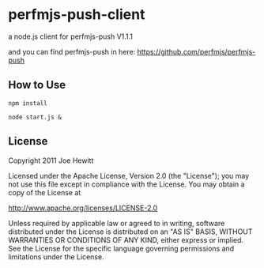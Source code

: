 perfmjs-push-client
=======
a node.js client for perfmjs-push  V1.1.1

and you can find perfmjs-push in here: https://github.com/perfmjs/perfmjs-push

How to Use
-------
    npm install

    node start.js &


License
-------

Copyright 2011 Joe Hewitt

Licensed under the Apache License, Version 2.0 (the "License");
you may not use this file except in compliance with the License.
You may obtain a copy of the License at

   http://www.apache.org/licenses/LICENSE-2.0

Unless required by applicable law or agreed to in writing, software
distributed under the License is distributed on an "AS IS" BASIS,
WITHOUT WARRANTIES OR CONDITIONS OF ANY KIND, either express or implied.
See the License for the specific language governing permissions and
limitations under the License.